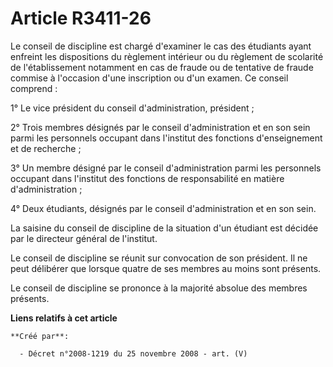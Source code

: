 # Article R3411-26

Le conseil de discipline est chargé d'examiner le cas des étudiants ayant enfreint les dispositions du règlement intérieur ou
du règlement de scolarité de l'établissement notamment en cas de fraude ou de tentative de fraude commise à l'occasion d'une
inscription ou d'un examen. Ce conseil comprend :

1° Le vice président du conseil d'administration, président ;

2° Trois membres désignés par le conseil d'administration et en son sein parmi les personnels occupant dans l'institut des
fonctions d'enseignement et de recherche ;

3° Un membre désigné par le conseil d'administration parmi les personnels occupant dans l'institut des fonctions de
responsabilité en matière d'administration ;

4° Deux étudiants, désignés par le conseil d'administration et en son sein.

La saisine du conseil de discipline de la situation d'un étudiant est décidée par le directeur général de l'institut.

Le conseil de discipline se réunit sur convocation de son président. Il ne peut délibérer que lorsque quatre de ses membres
au moins sont présents.

Le conseil de discipline se prononce à la majorité absolue des membres présents.

**Liens relatifs à cet article**

	**Créé par**:

	  - Décret n°2008-1219 du 25 novembre 2008 - art. (V)
